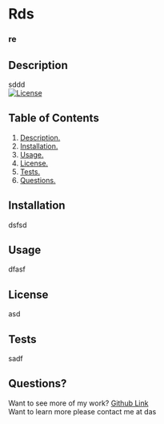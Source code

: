 # Rds
### re
## Description
sddd
<br/>
[![License](https://img.shields.io/badge/License-BSD_2--Clause-orange.svg)](https://opensource.org/licenses/BSD-2-Clause)
## Table of Contents
1. [ Description. ](#description)
2. [ Installation. ](#installation)
3. [ Usage. ](#usage)
4. [ License. ](#license)
6. [ Tests. ](#tests)
7. [ Questions. ](#questions)
## Installation
dsfsd
## Usage
dfasf
## License
asd
## Tests
  sadf
## Questions?

Want to see more of my work? [Github Link](https://github.com/)
<br/>
Want to learn more please contact me at das
 